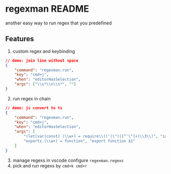 # regexman README

another easy way to run regex that you predefined

## Features

1. custom regex and keybinding
``` json
// demo: join line without space
{
	"command": "regexman.run",
	"key": "cmd+j",
	"when": "editorHasSelection",
	"args": ["\\s*\\n\\s*", ""]
}
```
2. run regex in chain
``` json
// demo: js convert to ts
{
	"command": "regexman.run",
	"key": "cmd+j",
	"when": "editorHasSelection",
	"args": [
		"(let|var|const) (\\w+) = require\\(('|\")([^'\"]+)\\3\\)", "import * as $2 from '$4'",
		"exports.(\\w+) = function", "export function $1"
	]
}
```
3. manage regexs in vscode configure `regexman.regexs`
4. pick and run regexs by `cmd+k cmd+r`